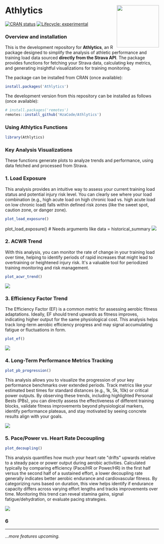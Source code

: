 
# Athlytics <img src="man/figures/logo.png" align="right" height="138" /> <!-- Optional: Add your logo path -->


[![CRAN status](<https://www.r-pkg.org/badges/version/Athlytics>)](<https://CRAN.R-project.org/package/Athlytics>)
[![Lifecycle: experimental](<https://img.shields.io/badge/lifecycle-experimental-orange.svg>)](<https://lifecycle.r-lib.org/articles/stages.html#experimental>) <!-- Adjust lifecycle stage -->
<!-- Add other badges like R-CMD-check if you have CI set up -->
<!-- [![](<http://cranlogs.r-pkg.org/badges/grand-total/Athlytics>)](<https://cran.rstudio.com/web/packages/Athlytics/index.html>) --> <!-- Uncomment if on CRAN -->


### Overview and installation

This is the development repository for **Athlytics**, an R package designed to simplify the analysis of athletic performance and training load data sourced **directly from the Strava API**. The package provides functions for fetching your Strava data, calculating key metrics, and generating insightful visualizations for training monitoring.

The package can be installed from CRAN (once available):

``` r
install.packages('Athlytics')
```
The development version from this repository can be installed as follows (once available):
``` r
# install.packages('remotes')
remotes::install_github('HzaCode/Athlytics')
```

### Using Athlytics Functions
 ``` r
library(Athlytics)
```

### Key Analysis Visualizations 

These functions generate plots to analyze trends and performance, using data fetched and processed from Strava.

### 1. Load Exposure

This analysis provides an intuitive way to assess your current training load status and potential injury risk level. You can clearly see where your load combination (e.g., high acute load on high chronic load vs. high acute load on low chronic load) falls within defined risk zones (like the sweet spot, caution zone, or danger zone).

``` r
plot_load_exposure()
```
plot_load_exposure() # Needs arguments like data = historical_summary
![](https://gaudy-pipe-239.notion.site/image/attachment%3Ada869625-0481-4b1d-af1a-a1785add2962%3Aimage.png?table=block&id=1c9fc401-a191-8045-aadf-cc29956870ef&spaceId=1d079353-f9e2-45ba-8b15-cf2f96e168c5&width=1420&userId=&cache=v2)

### 2. ACWR Trend

With this analysis, you can monitor the rate of change in your training load over time, helping to identify periods of rapid increases that might lead to overtraining or heightened injury risk. It's a valuable tool for periodized training monitoring and risk management.
``` r
plot_acwr_trend()
```
![](https://gaudy-pipe-239.notion.site/image/attachment%3A3b50a271-b755-4eb5-9108-34f97e68b58b%3Aimage.png?table=block&id=1cafc401-a191-80e8-967a-fc60f6946af5&spaceId=1d079353-f9e2-45ba-8b15-cf2f96e168c5&width=1420&userId=&cache=v2)

### 3. Efficiency Factor Trend

The Efficiency Factor (EF) is a common metric for assessing aerobic fitness adaptations. Ideally, EF should trend upwards as fitness improves, indicating higher output for the same physiological cost. This analysis helps track long-term aerobic efficiency progress and may signal accumulating fatigue or fluctuations in form.
``` r
plot_ef()
```
![](https://gaudy-pipe-239.notion.site/image/attachment%3A6bc4a180-e60c-414e-844a-a898efd42876%3Aimage.png?table=block&id=1cafc401-a191-8056-b314-fabc3d3d44ac&spaceId=1d079353-f9e2-45ba-8b15-cf2f96e168c5&width=1360&userId=&cache=v2)

### 4. Long-Term Performance Metrics Tracking
``` r
plot_pb_progression() 
```
This analysis allows you to visualize the progression of your key performance benchmarks over extended periods. Track metrics like your estimated best times for standard distances (e.g., 1k, 5k, 10k) or critical power outputs. By observing these trends, including highlighted Personal Bests (PBs), you can directly assess the effectiveness of different training blocks, validate fitness improvements beyond physiological markers, identify performance plateaus, and stay motivated by seeing concrete results align with your goals. 

![](https://gaudy-pipe-239.notion.site/image/attachment%3Af5624d35-ad3d-4242-aefc-7cf49881b777%3Aimage.png?table=block&id=1cbfc401-a191-808d-a62b-faa76e4beb5f&spaceId=1d079353-f9e2-45ba-8b15-cf2f96e168c5&width=1420&userId=&cache=v2)
### 5. Pace/Power vs. Heart Rate Decoupling
``` r
plot_decoupling()
```
This analysis quantifies how much your heart rate "drifts" upwards relative to a steady pace or power output during aerobic activities. Calculated typically by comparing efficiency (Pace/HR or Power/HR) in the first half versus the second half of a sustained effort, a lower decoupling rate generally indicates better aerobic endurance and cardiovascular fitness. By categorizing runs based on duration, this view helps identify if endurance capacity differs across varying effort lengths and tracks improvements over time. Monitoring this trend can reveal stamina gains, signal fatigue/dehydration, or evaluate pacing strategies.

![](https://gaudy-pipe-239.notion.site/image/attachment%3A13491597-6762-4ea3-843d-13005cf21e8a%3Aimage.png?table=block&id=1cbfc401-a191-80b5-8f1a-efda0eddf069&spaceId=1d079353-f9e2-45ba-8b15-cf2f96e168c5&width=1420&userId=&cache=v2)
### 6
---
*...more features upcoming.*
